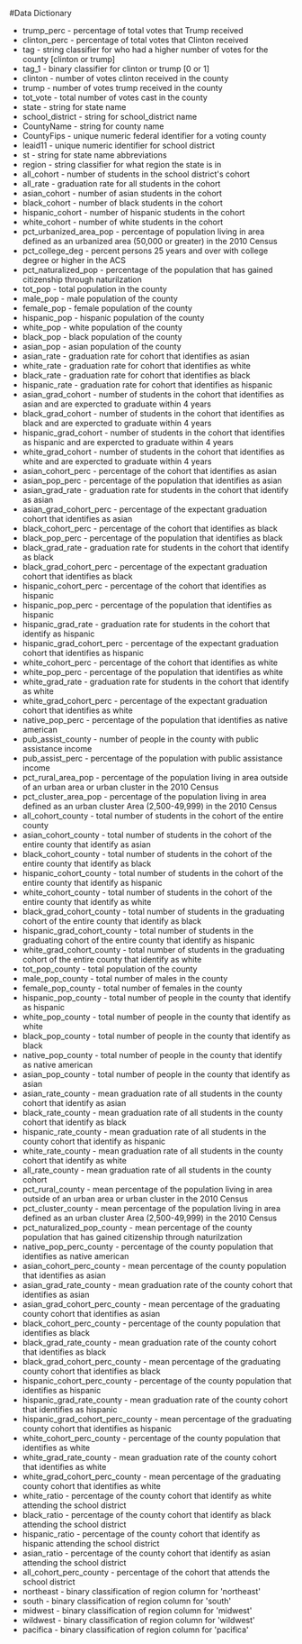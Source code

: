#Data Dictionary
 * trump_perc - percentage of total votes that Trump received
 * clinton_perc - percentage of total votes that Clinton received
 * tag - string classifier for who had a higher number of votes for the county [clinton or trump]
 * tag_1 - binary classifier for clinton or trump [0 or 1]
 * clinton - number of votes clinton received in the county
 * trump - number of votes trump received in the county
 * tot_vote - total number of votes cast in the county
 * state - string for state name
 * school\_district - string for school_district name
 * CountyName - string for county name
 * CountyFips - unique numeric federal identifier for a voting county
 * leaid11 - unique numeric identifier for school district
 * st - string for state name abbreviations
 * region - string classifier for what region the state is in
 * all_cohort - number of students in the school district's cohort
 * all_rate - graduation rate for all students in the cohort
 * asian_cohort - number of asian students in the cohort
 * black_cohort - number of black students in the cohort
 * hispanic_cohort - number of hispanic students in the cohort
 * white_cohort - number of white students in the cohort
 * pct\_urbanized\_area_pop - percentage of population living in area defined as an urbanized area (50,000 or greater) in the 2010 Census
 * pct\_college\_deg - percent persons 25 years and over with college degree or higher in the ACS
 * pct\_naturalized\_pop - percentage of the population that has gained citizenship through naturilzation
 * tot_pop - total population in the county
 * male_pop - male population of the county
 * female_pop - female population of the county
 * hispanic_pop - hispanic population of the county
 * white_pop - white population of the county
 * black_pop - black population of the county
 * asian_pop - asian population of the county
 * asian_rate - graduation rate for cohort that identifies as asian
 * white_rate - graduation rate for cohort that identifies as white
 * black_rate - graduation rate for cohort that identifies as black
 * hispanic_rate - graduation rate for cohort that identifies as hispanic
 * asian\_grad\_cohort - number of students in the cohort that identifies as asian and are expercted to graduate within 4 years
 * black\_grad\_cohort - number of students in the cohort that identifies as black and are expercted to graduate within 4 years
 * hispanic\_grad\_cohort - number of students in the cohort that identifies as hispanic and are expercted to graduate within 4 years
 * white\_grad\_cohort - number of students in the cohort that identifies as white and are expercted to graduate within 4 years
 * asian\_cohort\_perc - percentage of the cohort that identifies as asian
 * asian\_pop\_perc - percentage of the population that identifies as asian
 * asian\_grad\_rate - graduation rate for students in the cohort that identify as asian
 * asian\_grad\_cohort\_perc - percentage of the expectant graduation cohort that identifies as asian
 * black\_cohort\_perc - percentage of the cohort that identifies as black
 * black\_pop\_perc - percentage of the population that identifies as black
 * black\_grad\_rate - graduation rate for students in the cohort that identify as black
 * black\_grad\_cohort\_perc - percentage of the expectant graduation cohort that identifies as black
 * hispanic\_cohort\_perc - percentage of the cohort that identifies as hispanic
 * hispanic\_pop\_perc - percentage of the population that identifies as hispanic
 * hispanic\_grad\_rate - graduation rate for students in the cohort that identify as hispanic
 * hispanic\_grad\_cohort\_perc - percentage of the expectant graduation cohort that identifies as hispanic
 * white\_cohort\_perc - percentage of the cohort that identifies as white
 * white\_pop\_perc - percentage of the population that identifies as white
 * white\_grad\_rate - graduation rate for students in the cohort that identify as white
 * white\_grad\_cohort\_perc - percentage of the expectant graduation cohort that identifies as white
 * native\_pop\_perc - percentage of the population that identifies as native american
 * pub\_assist\_county - number of people in the county with public assistance income
 * pub\_assist\_perc - percentage of the population with public assistance income
 * pct\_rural\_area\_pop - percentage of the population living in area outside of an urban area or urban cluster in the 2010 Census
 * pct\_cluster\_area\_pop - percentage of the population living in area defined as an urban cluster Area (2,500-49,999) in the 2010 Census
 * all\_cohort\_county - total number of students in the cohort of the entire county
 * asian\_cohort\_county - total number of students in the cohort of the entire county that identify as asian
 * black\_cohort\_county - total number of students in the cohort of the entire county that identify as black
 * hispanic\_cohort\_county - total number of students in the cohort of the entire county that identify as hispanic
 * white\_cohort\_county - total number of students in the cohort of the entire county that identify as white
 * black\_grad\_cohort\_county - total number of students in the graduating cohort of the entire county that identify as black
 * hispanic\_grad\_cohort\_county - total number of students in the graduating cohort of the entire county that identify as hispanic
 * white\_grad\_cohort\_county - total number of students in the graduating cohort of the entire county that identify as white
 * tot\_pop\_county - total population of the county
 * male\_pop\_county - total number of males in the county
 * female\_pop\_county - total number of females in the county
 * hispanic\_pop\_county - total number of people in the county that identify as hispanic
 * white\_pop\_county - total number of people in the county that identify as white
 * black\_pop\_county - total number of people in the county that identify as black
 * native\_pop\_county - total number of people in the county that identify as native american
 * asian\_pop\_county - total number of people in the county that identify as asian
 * asian\_rate\_county - mean graduation rate of all students in the county cohort that identify as asian
 * black\_rate\_county - mean graduation rate of all students in the county cohort that identify as black
 * hispanic\_rate\_county - mean graduation rate of all students in the county cohort that identify as hispanic
 * white\_rate\_county - mean graduation rate of all students in the county cohort that identify as white
 * all\_rate\_county - mean graduation rate of all students in the county cohort
 * pct\_rural\_county - mean percentage of the population living in area outside of an urban area or urban cluster in the 2010 Census
 * pct\_cluster\_county - mean percentage of the population living in area defined as an urban cluster Area (2,500-49,999) in the 2010 Census
 * pct\_naturalized\_pop\_county - mean percentage of the county population that has gained citizenship through naturilzation
 * native\_pop\_perc\_county - percentage of the county population that identifies as native american
 * asian\_cohort\_perc\_county - mean percentage of the county population that identifies as asian
 * asian\_grad\_rate\_county - mean graduation rate of the county cohort that identifies as asian
 * asian\_grad\_cohort\_perc\_county - mean percentage of the graduating county cohort that identifies as asian
 * black\_cohort\_perc\_county - percentage of the county population that identifies as black
 * black\_grad\_rate\_county - mean graduation rate of the county cohort that identifies as black
 * black\_grad\_cohort\_perc\_county - mean percentage of the graduating county cohort that identifies as black
 * hispanic\_cohort\_perc\_county - percentage of the county population that identifies as hispanic
 * hispanic\_grad\_rate\_county - mean graduation rate of the county cohort that identifies as hispanic
 * hispanic\_grad\_cohort\_perc\_county - mean percentage of the graduating county cohort that identifies as hispanic
 * white\_cohort\_perc\_county - percentage of the county population that identifies as white
 * white\_grad\_rate\_county - mean graduation rate of the county cohort that identifies as white
 * white\_grad\_cohort\_perc\_county - mean percentage of the graduating county cohort that identifies as white
 * white_ratio - percentage of the county cohort that identify as white attending the school district
 * black_ratio - percentage of the county cohort that identify as black attending the school district
 * hispanic_ratio - percentage of the county cohort that identify as hispanic attending the school district
 * asian_ratio - percentage of the county cohort that identify as asian attending the school district
 * all\_cohort\_perc\_county - percentage of the cohort that attends the school district
 * northeast - binary classification of region column for 'northeast'
 * south - binary classification of region column for 'south'
 * midwest - binary classification of region column for 'midwest'
 * wildwest - binary classification of region column for 'wildwest'
 * pacifica - binary classification of region column for 'pacifica'
